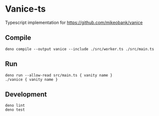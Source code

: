 # Vanice-ts

Typescript implementation for https://github.com/mikeobank/vanice

## Compile

```
deno compile --output vanice --include ./src/worker.ts ./src/main.ts
```

## Run

```
deno run --allow-read src/main.ts { vanity name }
./vanice { vanity name }
```

## Development

```
deno lint
deno test
```
